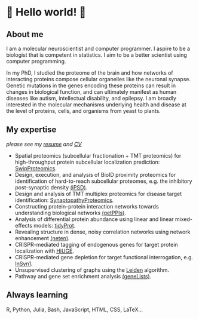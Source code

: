 # :mount_fuji: Hello world! :goat: 

## About me

I am a molecular neuroscientist and computer programmer. I aspire to be a
biologist that is competent in statistics. I aim to be a better scientist using
computer programming.

In my PhD, I studied the proteome of the brain and how networks of interacting
proteins compose cellular organelles like the neuronal synapse.  Genetic
mutations in the genes encoding these proteins can result in changes in
biological function, and can ultimately manifest as human diseases like autism,
intellectual disability, and epilepsy. I am broadly interested in the molecular
mechanisms underlying health and disease at the level of proteins, cells, and
organisms from yeast to plants.

## My expertise

_please see my [resume](https://github.com/twesleyb/BradshawCV/resume/resume.pdf) and [CV](https://github.com/twesleyb/BradshawCV/cv/cv.pdf)_

* Spatial proteomics (subcellular fractionation + TMT proteomics) for high-throughput protein subcellular localization prediction: [SwipProteomics](https://github.com/soderling-lab/SwipProteomics).
* Design, execution, and analysis of BioID proximity proteomics for identification of hard-to-reach subcellular proteomes, e.g. the inhibitory post-synaptic density [(iPSD)](https://github.com/soderling-lab/Uezu2016).
* Design and analysis of TMT multiplex proteomics for disease target identification: [SynaptopathyProteomics](https://github.com/soderling-lab/SynaptopathyProteomics).
* Constructing protein-protein interaction networks towards understanding biological networks [(getPPIs)](https://github.com/soderling-lab/getPPIs).
* Analysis of differential protein abundance using linear and linear mixed-effects models: [tidyProt](https://github.com/soderling-lab/tidyProt).
* Revealing structure in dense, noisy correlation networks using network enhancement [(neten)](https://github.com/soderling-lab/neten).
* CRISPR-mediated tagging of endogenous genes for target protein localization with [HiUGE](https://www.cell.com/neuron/fulltext/S0896-6273(19)30523-9).
* CRISPR-mediated gene depletion for target functional interrogation, e.g. [InSyn1](https://elifesciences.org/articles/50712).
* Unsupervised clustering of graphs using the [Leiden](https://github.com/soderling-lab/leiden) algorithm.
* Pathway and gene set enrichment analysis [(geneLists)](https://github.com/soderling-lab/geneLists).

## Always learning
R, Python, Julia, Bash, JavaScript, HTML, CSS, LaTeX...

